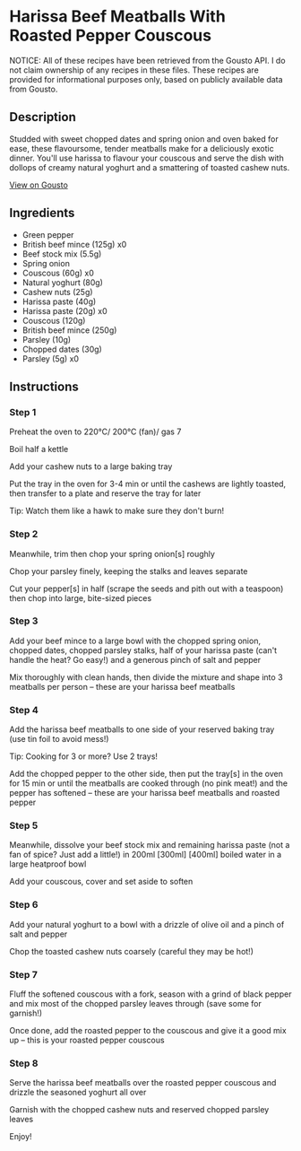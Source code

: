 # Harissa Beef Meatballs With Roasted Pepper Couscous

NOTICE: All of these recipes have been retrieved from the Gousto API. I do not claim ownership of any recipes in these files. These recipes are provided for informational purposes only, based on publicly available data from Gousto.

## Description

Studded with sweet chopped dates and spring onion and oven baked for ease, these flavoursome, tender meatballs make for a deliciously exotic dinner. You'll use harissa to flavour your couscous and serve the dish with dollops of creamy natural yoghurt and a smattering of toasted cashew nuts.

[View on Gousto](https://www.gousto.co.uk/recipes/cookbook/beef-apricot-harissa-meatballs)

## Ingredients

- Green pepper
- British beef mince (125g) x0
- Beef stock mix (5.5g)
- Spring onion
- Couscous (60g) x0
- Natural yoghurt (80g)
- Cashew nuts (25g)
- Harissa paste (40g)
- Harissa paste (20g) x0
- Couscous (120g)
- British beef mince (250g)
- Parsley (10g)
- Chopped dates (30g)
- Parsley (5g) x0

## Instructions


### Step 1

Preheat the oven to 220°C/ 200°C (fan)/ gas 7

Boil half a kettle

Add your cashew nuts to a large baking tray

Put the tray in the oven for 3-4 min or until the cashews are lightly toasted, then transfer to a plate and reserve the tray for later

Tip: Watch them like a hawk to make sure they don't burn!


### Step 2

Meanwhile, trim then chop your spring onion[s] roughly

Chop your parsley finely, keeping the stalks and leaves separate

Cut your pepper[s] in half (scrape the seeds and pith out with a teaspoon) then chop into large, bite-sized pieces


### Step 3

Add your beef mince to a large bowl with the chopped spring onion, chopped dates, chopped parsley stalks, half of your harissa paste (can't handle the heat? Go easy!)<span class="text-danger"> </span>and a generous pinch of salt and pepper

Mix thoroughly with clean hands, then divide the mixture and shape into 3 meatballs per person – these are your harissa beef meatballs


### Step 4

Add the harissa beef meatballs to one side of your reserved baking tray (use tin foil to avoid mess!)

Tip: Cooking for 3 or more? Use 2 trays!

Add the chopped pepper to the other side, then put the tray[s] in the oven for 15 min or until the meatballs are cooked through (no pink meat!) and the pepper has softened – these are your harissa beef meatballs and roasted pepper


### Step 5

Meanwhile, dissolve your beef stock mix and remaining harissa paste (not a fan of spice? Just add a little!) in 200ml <span class="text-purple">[300ml]</span> <span class="text-danger">[400ml]</span> boiled water in a large heatproof bowl

Add your couscous, cover and set aside to soften


### Step 6

Add your natural yoghurt to a bowl with a drizzle of olive oil and a pinch of salt and pepper

Chop the toasted cashew nuts coarsely (careful they may be hot!)


### Step 7

Fluff the softened couscous with a fork, season with a grind of black pepper and mix most of the chopped parsley leaves through (save some for garnish!)

Once done, add the roasted pepper to the couscous and give it a good mix up – this is your roasted pepper couscous

### Step 8

Serve the harissa beef meatballs over the roasted pepper couscous and drizzle the seasoned yoghurt all over

Garnish with the chopped cashew nuts and reserved chopped parsley leaves

Enjoy!

